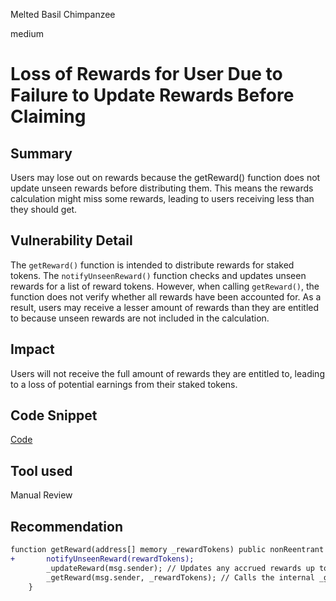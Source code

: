 Melted Basil Chimpanzee

medium

# Loss of Rewards for User Due to Failure to Update Rewards Before Claiming

## Summary
Users may lose out on rewards because the getReward() function does not update unseen rewards before distributing them. This means the rewards calculation might miss some rewards, leading to users receiving less than they should get.

## Vulnerability Detail
The `getReward()` function is intended to distribute rewards for staked tokens. The `notifyUnseenReward()` function checks and updates unseen rewards for a list of reward tokens. However, when calling `getReward()`, the function does not verify whether all rewards have been accounted for. As a result, users may receive a lesser amount of rewards than they are entitled to because unseen rewards are not included in the calculation.

## Impact
Users will not receive the full amount of rewards they are entitled to, leading to a loss of potential earnings from their staked tokens.

## Code Snippet
[Code](https://github.com/sherlock-audit/2024-05-gamma-staking/blob/main/StakingV2/src/Lock.sol#L526)

## Tool used

Manual Review

## Recommendation

```diff
function getReward(address[] memory _rewardTokens) public nonReentrant {
+       notifyUnseenReward(rewardTokens); 
        _updateReward(msg.sender); // Updates any accrued rewards up to the current point for the caller.
        _getReward(msg.sender, _rewardTokens); // Calls the internal _getReward function to process the actual reward claim.
    }
```
